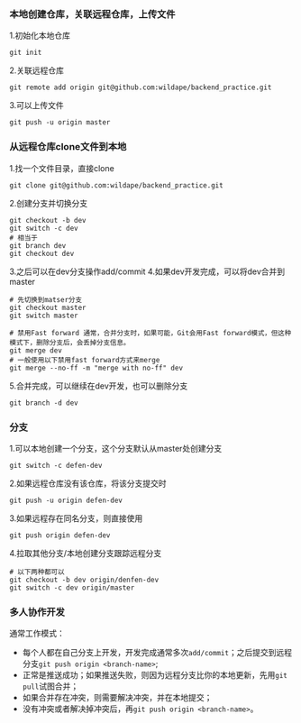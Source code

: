 ### 本地创建仓库，关联远程仓库，上传文件

1.初始化本地仓库
```git
git init
```
2.关联远程仓库
```git
git remote add origin git@github.com:wildape/backend_practice.git  
```
3.可以上传文件
```git
git push -u origin master
```
### 从远程仓库clone文件到本地
1.找一个文件目录，直接clone  
```git
git clone git@github.com:wildape/backend_practice.git 
```
2.创建分支并切换分支  
```git
git checkout -b dev
git switch -c dev
# 相当于
git branch dev
git checkout dev
```
3.之后可以在dev分支操作add/commit
4.如果dev开发完成，可以将dev合并到master
```git
# 先切换到matser分支
git checkout master
git switch master

# 禁用Fast forward 通常，合并分支时，如果可能，Git会用Fast forward模式，但这种模式下，删除分支后，会丢掉分支信息。
git merge dev
# 一般使用以下禁用fast forward方式来merge
git merge --no-ff -m "merge with no-ff" dev
```
5.合并完成，可以继续在dev开发，也可以删除分支
```git
git branch -d dev
```

### 分支

1.可以本地创建一个分支，这个分支默认从master处创建分支
```git
git switch -c defen-dev
```
2.如果远程仓库没有该仓库，将该分支提交时
```git
git push -u origin defen-dev
```
3.如果远程存在同名分支，则直接使用
```git
git push origin defen-dev
```
4.拉取其他分支/本地创建分支跟踪远程分支
```git
# 以下两种都可以
git checkout -b dev origin/denfen-dev
git switch -c dev origin/master
```
### 多人协作开发
通常工作模式：
* 每个人都在自己分支上开发，开发完成通常多次`add/commit`；之后提交到远程分支`git push origin <branch-name>`;
* 正常是推送成功；如果推送失败，则因为远程分支比你的本地更新，先用`git pull`试图合并；
* 如果合并存在冲突，则需要解决冲突，并在本地提交；
* 没有冲突或者解决掉冲突后，再`git push origin <branch-name>`。